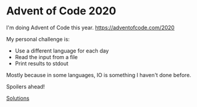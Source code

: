 # Advent of Code 2020

I'm doing Advent of Code this year. https://adventofcode.com/2020

My personal challenge is:
* Use a different language for each day
* Read the input from a file
* Print results to stdout

Mostly because in some languages, IO is something I haven't done before.

Spoilers ahead!

[Solutions](solutions-index)

